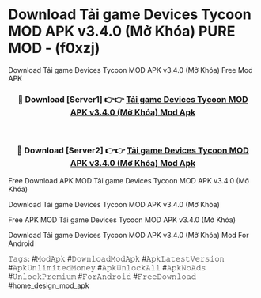 # Download Tải game Devices Tycoon MOD APK v3.4.0 (Mở Khóa) PURE MOD - (f0xzj)
Download Tải game Devices Tycoon MOD APK v3.4.0 (Mở Khóa) Free Mod APK

<div align="center">
<h3>🔴 Download [Server1] 👉👉 <a href="https://apk-comot.site?title=Tải_game_Devices_Tycoon_MOD_APK_v3.4.0_(Mở_Khóa)">Tải game Devices Tycoon MOD APK v3.4.0 (Mở Khóa) Mod Apk</a></h3><br>

<h3>🔴 Download [Server2] 👉👉 <a href="https://apk-comot.site?title=Tải_game_Devices_Tycoon_MOD_APK_v3.4.0_(Mở_Khóa)">Tải game Devices Tycoon MOD APK v3.4.0 (Mở Khóa) Mod Apk</a></h3>
</div>


Free Download APK MOD Tải game Devices Tycoon MOD APK v3.4.0 (Mở Khóa)

Download Tải game Devices Tycoon MOD APK v3.4.0 (Mở Khóa) 

Free APK MOD Tải game Devices Tycoon MOD APK v3.4.0 (Mở Khóa) 

Download Tải game Devices Tycoon MOD APK v3.4.0 (Mở Khóa) Mod For Android

𝚃𝚊𝚐𝚜: #𝙼𝚘𝚍𝙰𝚙𝚔 #𝙳𝚘𝚠𝚗𝚕𝚘𝚊𝚍𝙼𝚘𝚍𝙰𝚙𝚔 #𝙰𝚙𝚔𝙻𝚊𝚝𝚎𝚜𝚝𝚅𝚎𝚛𝚜𝚒𝚘𝚗 #𝙰𝚙𝚔𝚄𝚗𝚕𝚒𝚖𝚒𝚝𝚎𝚍𝙼𝚘𝚗𝚎𝚢 #𝙰𝚙𝚔𝚄𝚗𝚕𝚘𝚌𝚔𝙰𝚕𝚕 #𝙰𝚙𝚔𝙽𝚘𝙰𝚍𝚜 #𝚄𝚗𝚕𝚘𝚌𝚔𝙿𝚛𝚎𝚖𝚒𝚞𝚖 #𝙵𝚘𝚛𝙰𝚗𝚍𝚛𝚘𝚒𝚍 #𝙵𝚛𝚎𝚎𝙳𝚘𝚠𝚗𝚕𝚘𝚊𝚍 #home_design_mod_apk